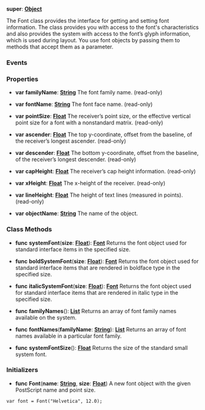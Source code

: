 **super**: **[Object](Object.md)**

The Font class provides the interface for getting and setting font information. The class provides you with access to the font's characteristics and also provides the system with access to the font’s glyph information, which is used during layout. You use font objects by passing them to methods that accept them as a parameter.

### Events



### Properties

* **var** **familyName**: **[String](../gravity/string.md)**
The font family name. \(read-only\)

* **var** **fontName**: **[String](../gravity/string.md)**
The font face name. \(read-only\)

* **var** **pointSize**: **[Float](../gravity/float.md)**
The receiver’s point size, or the effective vertical point size for a font with a nonstandard matrix. \(read-only\)

* **var** **ascender**: **[Float](../gravity/float.md)**
The top y-coordinate, offset from the baseline, of the receiver’s longest ascender.  \(read-only\)

* **var** **descender**: **[Float](../gravity/float.md)**
The bottom y-coordinate, offset from the baseline, of the receiver’s longest descender.  \(read-only\)

* **var** **capHeight**: **[Float](../gravity/float.md)**
The receiver’s cap height information. \(read-only\)

* **var** **xHeight**: **[Float](../gravity/float.md)**
The x-height of the receiver. \(read-only\)

* **var** **lineHeight**: **[Float](../gravity/float.md)**
The height of text lines (measured in points). \(read-only\)

* **var** **objectName**: **[String](../gravity/string.md)**
The name of the object.



### Class Methods

* **func** **systemFont**(**size**: **[Float](../gravity/float.md)**): <strong>[Font](Font.md)</strong> 
Returns the font object used for standard interface items in the specified size.

* **func** **boldSystemFont**(**size**: **[Float](../gravity/float.md)**): <strong>[Font](Font.md)</strong> 
Returns the font object used for standard interface items that are rendered in boldface type in the specified size.

* **func** **italicSystemFont**(**size**: **[Float](../gravity/float.md)**): <strong>[Font](Font.md)</strong> 
Returns the font object used for standard interface items that are rendered in italic type in the specified size.

* **func** **familyNames**(): <strong>[List](../gravity/list.md)</strong> 
Returns an array of font family names available on the system.

* **func** **fontNames**(**familyName**: **[String](../gravity/string.md)**): <strong>[List](../gravity/list.md)</strong> 
Returns an array of font names available in a particular font family.

* **func** **systemFontSize**(): <strong>[Float](../gravity/float.md)</strong> 
Returns the size of the standard small system font.



### Initializers

* **func** **Font**(**name**: **[String](../gravity/string.md)**, **size**: **[Float](../gravity/float.md)**)
A new font object with the given PostScript name and point size.

<pre><code class="swift">var font = Font("Helvetica", 12.0);</code></pre>






